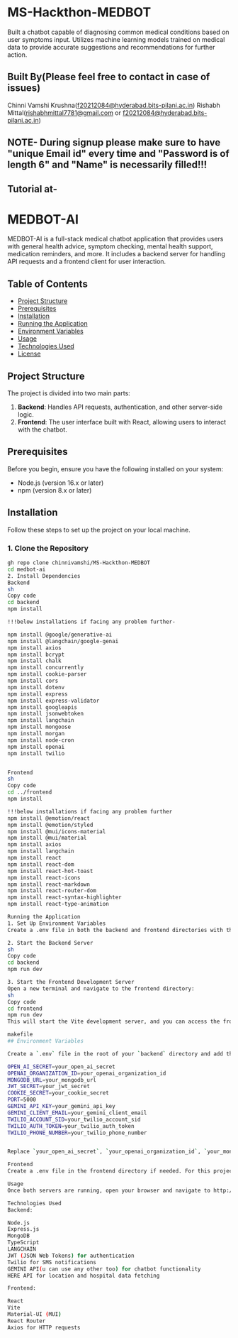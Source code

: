 # MS-Hackthon-MEDBOT
Built a chatbot capable of diagnosing common medical conditions based on user symptoms input. Utilizes machine learning models trained on medical data to provide accurate suggestions and recommendations for further action.

## Built By(Please feel free to contact in case of issues)
Chinni Vamshi Krushna(f20212084@hyderabad.bits-pilani.ac.in)
Rishabh Mittal(rishabhmittal7781@gmail.com  or f20212084@hyderabad.bits-pilani.ac.in)

## NOTE- During signup please make sure to have "unique Email id" every time and "Password is of length 6" and "Name" is necessarily filled!!!

## Tutorial at- 
# MEDBOT-AI

MEDBOT-AI is a full-stack medical chatbot application that provides users with general health advice, symptom checking, mental health support, medication reminders, and more. It includes a backend server for handling API requests and a frontend client for user interaction.

## Table of Contents

- [Project Structure](#project-structure)
- [Prerequisites](#prerequisites)
- [Installation](#installation)
- [Running the Application](#running-the-application)
- [Environment Variables](#environment-variables)
- [Usage](#usage)
- [Technologies Used](#technologies-used)
- [License](#license)

## Project Structure

The project is divided into two main parts:

1. **Backend**: Handles API requests, authentication, and other server-side logic.
2. **Frontend**: The user interface built with React, allowing users to interact with the chatbot.

## Prerequisites

Before you begin, ensure you have the following installed on your system:

- Node.js (version 16.x or later)
- npm (version 8.x or later)

## Installation

Follow these steps to set up the project on your local machine.

### 1. Clone the Repository

```sh
gh repo clone chinnivamshi/MS-Hackthon-MEDBOT
cd medbot-ai
2. Install Dependencies
Backend
sh
Copy code
cd backend
npm install

!!!below installations if facing any problem further-

npm install @google/generative-ai
npm install @langchain/google-genai
npm install axios
npm install bcrypt
npm install chalk
npm install concurrently
npm install cookie-parser
npm install cors
npm install dotenv
npm install express
npm install express-validator
npm install googleapis
npm install jsonwebtoken
npm install langchain
npm install mongoose
npm install morgan
npm install node-cron
npm install openai
npm install twilio


Frontend
sh
Copy code
cd ../frontend
npm install

!!!below installations if facing any problem further
npm install @emotion/react
npm install @emotion/styled
npm install @mui/icons-material
npm install @mui/material
npm install axios
npm install langchain
npm install react
npm install react-dom
npm install react-hot-toast
npm install react-icons
npm install react-markdown
npm install react-router-dom
npm install react-syntax-highlighter
npm install react-type-animation

Running the Application
1. Set Up Environment Variables
Create a .env file in both the backend and frontend directories with the necessary environment variables. See Environment Variables for details.

2. Start the Backend Server
sh
Copy code
cd backend
npm run dev

3. Start the Frontend Development Server
Open a new terminal and navigate to the frontend directory:
sh
Copy code
cd frontend
npm run dev
This will start the Vite development server, and you can access the frontend at http://localhost:3000.

makefile
## Environment Variables

Create a `.env` file in the root of your `backend` directory and add the following variables. Replace the placeholder values with your actual keys and credentials.

OPEN_AI_SECRET=your_open_ai_secret
OPENAI_ORGANIZATION_ID=your_openai_organization_id
MONGODB_URL=your_mongodb_url
JWT_SECRET=your_jwt_secret
COOKIE_SECRET=your_cookie_secret
PORT=5000
GEMINI_API_KEY=your_gemini_api_key
GEMINI_CLIENT_EMAIL=your_gemini_client_email
TWILIO_ACCOUNT_SID=your_twilio_account_sid
TWILIO_AUTH_TOKEN=your_twilio_auth_token
TWILIO_PHONE_NUMBER=your_twilio_phone_number


Replace `your_open_ai_secret`, `your_openai_organization_id`, `your_mongodb_url`, `your_jwt_secret`, `your_cookie_secret`, `your_gemini_api_key`, `your_gemini_client_email`, `your_twilio_account_sid`, `your_twilio_auth_token`, and `your_twilio_phone_number` with the actual values uploaded in the .env file code.

Frontend
Create a .env file in the frontend directory if needed. For this project, environment variables for the frontend are not explicitly required but may be added as needed for API endpoints or other configurations.

Usage
Once both servers are running, open your browser and navigate to http://localhost:5173/ to interact with the MEDBOT-AI application. You can signup with all details and then log in, chat with the bot, set medication reminders, and find nearby hospitals.

Technologies Used
Backend:

Node.js
Express.js
MongoDB
TypeScript
LANGCHAIN
JWT (JSON Web Tokens) for authentication
Twilio for SMS notifications
GEMINI API(u can use any other too) for chatbot functionality
HERE API for location and hospital data fetching

Frontend:

React
Vite
Material-UI (MUI)
React Router
Axios for HTTP requests
